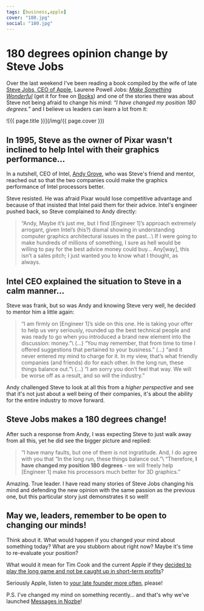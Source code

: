 ```yaml
---
tags: [business,apple]
cover: "180.jpg"
social: "180.jpg"
---
```


# 180 degrees opinion change by Steve Jobs

Over the last weekend I've been reading a book compiled by the wife of late [Steve Jobs, CEO of Apple](https://en.wikipedia.org/wiki/Steve_Jobs), Laurene Powell Jobs: *[Make Something Wonderful][s]* (get it for free on [Books](https://books.apple.com/us/book/make-something-wonderful/id6446905902)) and one of the stories there was about Steve not being afraid to change his mind: *“I have changed my position 180 degrees.”* and I believe us leaders can learn a lot from it:

<!--More-->

![{{ page.title }}](/img/{{ page.cover }})

## In 1995, Steve as the owner of Pixar wasn't inclined to help Intel with their graphics performance…

In a nutshell, CEO of Intel, [Andy Grove](https://en.wikipedia.org/wiki/Andrew_Grove), who was Steve's friend and mentor, reached out so that the two companies could make the graphics performance of Intel processors better.

Steve resisted. He was afraid Pixar would lose competitive advantage and because of that insisted that Intel paid them for their advice. Intel's engineer pushed back, so Steve complained to Andy directly:

> “Andy, Maybe it’s just me, but I find [Engineer 1]’s approach extremely arrogant, given Intel’s (his?) dismal showing in understanding computer graphics architectural issues in the past…\\
> If I were going to make hundreds of millions of something, I sure as hell would be willing to pay for the best advice money could buy… Any[way], this isn’t a sales pitch; I just wanted you to know what I thought, as always.

## Intel CEO explained the situation to Steve in a calm manner…

Steve was frank, but so was Andy and knowing Steve very well, he decided to mentor him a little again:

> “I am firmly on [Engineer 1]’s side on this one. He is taking your offer to help us very seriously, rounded up the best technical people and was ready to go when you introduced a brand new element into the discussion: money.”\\
> (…) “You may remember, that from time to time I offered suggestions that pertained to your business.” (…) “and it never entered my mind to charge for it. In my view, that’s what friendly companies (and friends) do for each other. In the long run, these things balance out.”\\
> (…) “I am sorry you don’t feel that way. We will be worse off as a result, and so will the industry.”

Andy challenged Steve to look at all this from a *higher perspective* and see that it's not just about a well being of their companies, it's about the ability for the entire industry to move forward.

## Steve Jobs makes a 180 degrees change!

After such a response from Andy, I was expecting Steve to just walk away from all this, yet he did see the bigger picture and replied:

> “I have many faults, but one of them is not ingratitude. And, I do agree with you that “In the long run, these things balance out.”\\
> “Therefore, **I have changed my position 180 degrees** - we will freely help [Engineer 1] make his processors much better for 3D graphics.”

Amazing. True leader. I have read many stories of Steve Jobs changing his mind and defending the new opinion with the same passion as the previous one, but this particular story just demonstrates it so well!

## May we, leaders, remember to be open to changing our minds!

Think about it. What would happen if you changed your mind about something today? What are you stubborn about right now? Maybe it's time to re-evaluate your position?

What would it mean for Tim Cook and the current Apple if they [decided to play the long game and not be caught up in short-term profits](/news-compete/)?

Seriously Apple, listen to [your late founder more often](/good-job/), please!

P.S. I've changed my mind on something recently… and that's why we've launched [Messages in Nozbe](https://nozbe.com/messages?c=michaelteam)!

[s]: https://book.stevejobsarchive.com/

[n]: https://michael.gratis/nozbe
[np]: https://michael.gratis/nozbepersonal